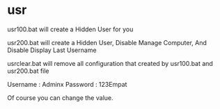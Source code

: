 # usr
usr100.bat will create a Hidden User for you

usr200.bat will create a Hidden User, Disable Manage Computer, And Disable Display Last Username

usrclear.bat will remove all configuration that created by usr100.bat and usr200.bat file

Username : Adminx
Password : 123Empat

Of course you can change the value.
